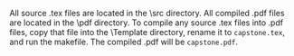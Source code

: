 All source .tex files are located in the \src directory.
All compiled .pdf files are located in the \pdf directory.
To compile any source .tex files into .pdf files, copy that file into the \Template directory, rename it to `capstone.tex`, and run the makefile. The compiled .pdf will be `capstone.pdf`.